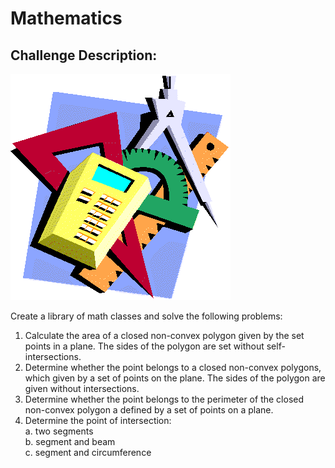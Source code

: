 Mathematics
===========

Challenge Description:
----------------------

![Challenge Image](math.gif)

Create a library of math classes and solve the following problems:<br>

1. Calculate the area of ​​a closed non-convex polygon given by the set
points in a plane. The sides of the polygon are set without self-intersections. <br>
2. Determine whether the point belongs to a closed non-convex polygons, which
given by a set of points on the plane. The sides of the polygon are given without
intersections.<br>
3. Determine whether the point belongs to the perimeter of the closed non-convex polygon
a defined by a set of points on a plane.<br>
4. Determine the point of intersection:<br>
a. two segments<br>
b. segment and beam<br>
c. segment and circumference<br>